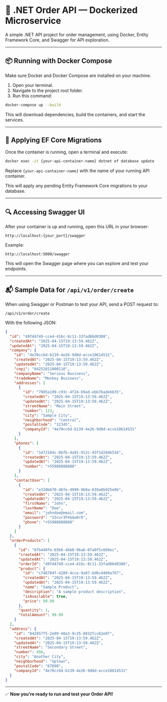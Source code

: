 ﻿
# 🐳 .NET Order API — Dockerized Microservice

A simple .NET API project for order management, using Docker, Entity Framework Core, and Swagger for API exploration.

---

## 📦 Running with Docker Compose

Make sure Docker and Docker Compose are installed on your machine.

1. Open your terminal.
2. Navigate to the project root folder.
3. Run this command:

```bash
docker-compose up --build
```

This will download dependencies, build the containers, and start the services.

---

## 💾 Applying EF Core Migrations

Once the container is running, open a terminal and execute:

```bash
docker exec -it {your-api-container-name} dotnet ef database update
```

Replace `{your-api-container-name}` with the name of your running API container.

This will apply any pending Entity Framework Core migrations to your database.

---

## 🔍 Accessing Swagger UI

After your container is up and running, open this URL in your browser:

```
http://localhost:{your_port}/swagger
```

Example:
```
http://localhost:5000/swagger
```

This will open the Swagger page where you can explore and test your endpoints.

---

## 📬 Sample Data for `/api/v1/order/create`

When using Swagger or Postman to test your API, send a POST request to:

```
/api/v1/order/create
```

With the following JSON:

```json
{
  "id": "49fd4749-cce4-416c-8c11-33fad86d0308",
  "createdAt": "2025-04-15T19:13:59.462Z",
  "updatedAt": "2025-04-15T19:13:59.462Z",
  "company": {
    "id": "4e70cc6d-b139-4e26-9d8d-ecce10614531",
    "createdAt": "2025-04-15T19:13:59.462Z",
    "updatedAt": "2025-04-15T19:13:59.462Z",
    "cnpj": "04252011000110",
    "companyName": "Serious Business",
    "tradeName": "Monkey Business",
    "addresses": [
      {
        "id": "7985a109-c93c-4f24-b9ad-ebb7bade6b35",
        "createdAt": "2025-04-15T19:13:59.462Z",
        "updatedAt": "2025-04-15T19:13:59.462Z",
        "streetName": "Main Street",
        "number": 123,
        "city": "Sample City",
        "neighborhood": "Central",
        "postalCode": "12345",
        "companyId": "4e70cc6d-b139-4e26-9d8d-ecce10614531"
      }
    ],
    "phones": [
      {
        "id": "1472184c-06fb-4a91-912c-43f1d284b516",
        "createdAt": "2025-04-15T19:13:59.462Z",
        "updatedAt": "2025-04-15T19:13:59.462Z",
        "number": "+55988888888"
      }
    ],
    "contactUser": [
      {
        "id": "e310b670-d6fe-4999-9b0a-639a8b925e9b",
        "createdAt": "2025-04-15T19:13:59.462Z",
        "updatedAt": "2025-04-15T19:13:59.462Z",
        "firstName": "John",
        "lastName": "Doe",
        "email": "johndoe@email.com",
        "password": "S3cur3P4$$w0rD",
        "phone": "+55988888888"
      }
    ]
  },
  "orderProducts": [
    {
      "id": "8fb440fe-65b6-4bb0-96a6-07a0f5c669ec",
      "createdAt": "2025-04-15T19:13:59.462Z",
      "updatedAt": "2025-04-15T19:13:59.462Z",
      "orderId": "49fd4749-cce4-416c-8c11-33fad86d0308",
      "product": {
        "id": "c746784f-4289-4cce-9a87-bd6c4469a767",
        "createdAt": "2025-04-15T19:13:59.462Z",
        "updatedAt": "2025-04-15T19:13:59.462Z",
        "name": "Sample Product",
        "description": "A sample product description",
        "isAvailable": true,
        "price": 99.99
      },
      "quantity": 1,
      "totalAmount": 99.99
    }
  ],
  "address": {
    "id": "842857f5-2e09-40a3-9c35-8832fcc62e0f",
    "createdAt": "2025-04-15T19:13:59.462Z",
    "updatedAt": "2025-04-15T19:13:59.462Z",
    "streetName": "Secondary Street",
    "number": 456,
    "city": "Another City",
    "neighborhood": "Uptown",
    "postalCode": "67890",
    "companyId": "4e70cc6d-b139-4e26-9d8d-ecce10614531"
  }
}
```

---

✅ **Now you're ready to run and test your Order API!**
